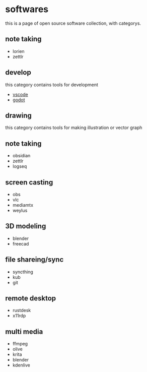 # softwares
this is a page of open source software collection, with categorys.

## note taking
- lorien
- zettlr 

## develop
this category contains tools for development
- [vscode](https://code.visualstudio.com)
- [godot](https://godotengine.org)

## drawing
this category contains tools for making illustration or vector graph

## note taking
- obsidian
- zettlr
- logseq

## screen casting
- obs
- vlc
- mediamtx
- weylus

## 3D modeling
- blender
- freecad

## file shareing/sync
- syncthing
- kub
- git

## remote desktop
- rustdesk
- x11rdp

## multi media
- ffmpeg
- olive
- krita
- blender
- kdenlive 